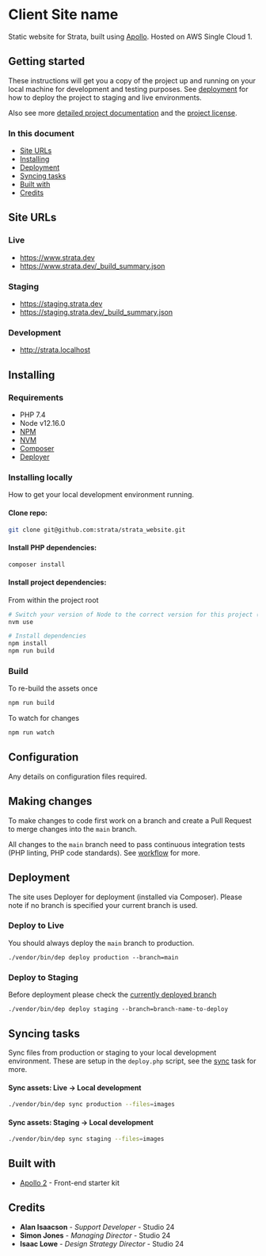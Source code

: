 # Client Site name

Static website for Strata, built using [Apollo](https://apollo.studio24.net/). Hosted on AWS Single Cloud 1. 

## Getting started

These instructions will get you a copy of the project up and running on your local machine for development and testing purposes. See [deployment](#deployment) for how to deploy the project to staging and live environments. 

Also see more [detailed project documentation](docs/README.md) and the [project license](LICENSE.md).

### In this document

* [Site URLs](#site-urls)
* [Installing](#installing)
* [Deployment](#deployment)
* [Syncing tasks](#syncing-tasks)
* [Built with](#built-with)
* [Credits](#credits)

## Site URLs

### Live
* https://www.strata.dev
* https://www.strata.dev/_build_summary.json

### Staging
* https://staging.strata.dev
* https://staging.strata.dev/_build_summary.json

### Development
* http://strata.localhost

## Installing

### Requirements

- PHP 7.4
- Node v12.16.0
- [NPM](https://www.npmjs.com/)
- [NVM](https://github.com/creationix/nvm)
- [Composer](https://getcomposer.org/)
- [Deployer](https://deployer.org/docs/installation)

### Installing locally

How to get your local development environment running.

#### Clone repo:

````bash
git clone git@github.com:strata/strata_website.git
````

#### Install PHP dependencies:

```php
composer install
```

#### Install project dependencies:

From within the project root

```bash
# Switch your version of Node to the correct version for this project (see .nvmrc)
nvm use

# Install dependencies
npm install
npm run build
```

### Build

To re-build the assets once

```bash
npm run build
```

To watch for changes

```bash
npm run watch
```

## Configuration

Any details on configuration files required. 

## Making changes

To make changes to code first work on a branch and create a Pull Request to merge changes into the `main` branch.

All changes to the `main` branch need to pass continuous integration tests (PHP linting, PHP code standards). 
See [workflow](.github/workflows/README.md) for more. 

## Deployment

The site uses Deployer for deployment (installed via Composer). Please note if no branch is specified your current branch is used.

### Deploy to Live

You should always deploy the `main` branch to production.

````
./vendor/bin/dep deploy production --branch=main
````

### Deploy to Staging

Before deployment please check the [currently deployed branch](https://staging.example.com/_build_summary.json)

````
./vendor/bin/dep deploy staging --branch=branch-name-to-deploy
````

## Syncing tasks

Sync files from production or staging to your local development environment. These are setup in the `deploy.php` script, 
see the [sync](https://github.com/studio24/deployer-recipes/blob/main/docs/sync.md) task for more.

#### Sync assets: Live → Local development

````bash
./vendor/bin/dep sync production --files=images
````
#### Sync assets: Staging → Local development

````bash
./vendor/bin/dep sync staging --files=images
````

## Built with

- [Apollo 2](https://apollo.studio24.net/) - Front-end starter kit

## Credits
- **Alan Isaacson** - *Support Developer* - Studio 24
- **Simon Jones** - *Managing Director* - Studio 24
- **Isaac Lowe** - *Design Strategy Director* - Studio 24